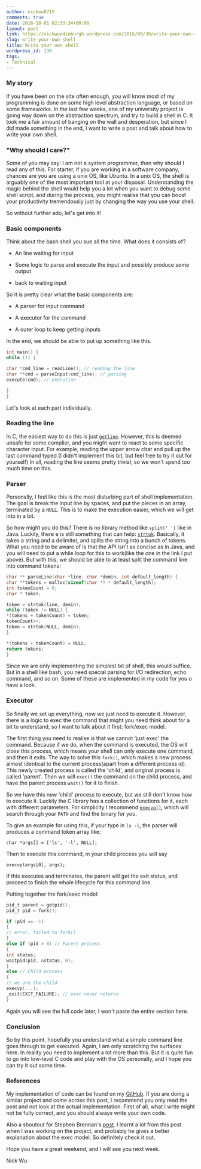 ```yaml
---
author: nickwu0715
comments: true
date: 2016-10-01 02:33:34+00:00
layout: post
link: https://nickwuedinburgh.wordpress.com/2016/09/30/write-your-own-shell/
slug: write-your-own-shell
title: Write your own shell
wordpress_id: 130
tags:
- Technical
---
```


### My story



If you have been on the site often enough, you will know most of my programming is done on some high level abstraction language, or based on some frameworks. In the last few weeks, one of my university project is going way down on the abstraction spectrum, and try to build a shell in C. It took me a fair amount of banging on the wall and desperation, but since I did made something in the end, I want to write a post and talk about how to write your own shell.



### "Why should I care?"



Some of you may say: I am not a system programmer, then why should I read any of this. For starter, if you are working in a software company, chances are you are using a unix OS, like Ubuntu. In a unix OS, the shell is arguably one of the most important tool at your disposal. Understanding the magic behind the shell would help you a lot when you want to debug some shell script, and during the process, you might realise that you can boost your productivity tremendously just by changing the way you use your shell.

So without further ado, let's get into it!



### Basic components



Think about the bash shell you sue all the time. What does it consists of?





  * An line waiting for input


  * Some logic to parse and execute the input and possibly produce some output


  * back to waiting input



So it is pretty clear what the basic components are:



  * A parser for input command


  * A executor for the command


  * A outer loop to keep getting inputs



In the end, we should be able to put up something like this.

~~~c
int main() {
while (1) {

char *cmd_line = readLine(); // reading the line
char **cmd = parseInput(cmd_line); // parsing
execute(cmd); // execution

}
}
~~~

Let's look at each part individually.



### Reading the line



In C, the easiest way to do this is just [`getline`](http://man7.org/linux/man-pages/man3/getdelim.3.html). However, this is deemed unsafe for some complier, and you might want to react to some specific character input. For example, reading the upper arrow char and pull up the last command typed.(I didn't implement this bit, but feel free to try it out for yourself) In all, reading the line seems pretty trivial, so we won't spend too much time on this.



### Parser



Personally, I feel like this is the most disturbing part of shell implementation. The goal is break the input line by spaces, and put the pieces in an array, terminated by a `NULL`. This is to make the execution easier, which we will get into in a bit.

So how might you do this? There is no library method like `split(' ')` like in Java. Luckily, there e is still something that can help: [`strtok`](https://www.tutorialspoint.com/c_standard_library/c_function_strtok.htm). Basically, it takes a string and a delimiter, and splits the string into a bunch of tokens. What you need to be aware of is that the API isn't as concise as in Java, and you will need to put a while loop for this to work(like the one in the link I put above). But with this, we should be able to at least split the command line into command tokens:

~~~c
char ** parseLine(char *line, char *demin, int default_length) {
char **tokens = malloc(sizeof(char *) * default_length);
int tokenCount = 0;
char * token;

token = strtok(line, demin);
while (token != NULL) {
*(tokens + tokenCount) = token;
tokenCount++;
token = strtok(NULL, demin);
}

*(tokens + tokenCount) = NULL;
return tokens;
}
~~~

Since we are only implementing the simplest bit of shell, this would suffice. But in a shell like bash, you need special parsing for I/O redirection, echo command, and so on. Some of these are implemented in my code for you o have a look.



### Executor



So finally we set up everything, now we just need to execute it. However, there is a logic to exec the command that might you need think about for a bit to understand, so I want to talk about it first: fork/exec model.

The first thing you need to realise is that we cannot 'just exec' the command. Because if we do, when the command is executed, the OS will close this process, which means your shell can only execute one command, and then it exits. The way to solve this `fork()`, which makes a new process almost identical to the current process(apart from a different process id). This newly created process is called the 'child', and original process is called 'parent'. Then we will `exec()` the command on the child process, and have the parent process `wait()` for it to finish.

So we have this new 'child' process to execute, but we still don't know how to execute it. Luckily the C library has a collection of functions for it, each with different parameters. For simplicity I recommend [`execvp()`](https://linux.die.net/man/3/execvp), which will search through your `PATH` and find the binary for you.

To give an example for using this, if your type in `ls -l`, the parser will produces a command token array like:

`char *args[] = ['ls', '-l', NULL];`

Then to execute this command, in your child process you will say

`execvp(args[0], args);`

If this executes and terminates, the parent will get the exit status, and proceed to finish the whole lifecycle for this command line.

Putting together the fork/exec model:

~~~c
pid_t parent = getpid();
pid_t pid = fork();

if (pid == -1)
{
// error, failed to fork()
}
else if (pid > 0) // Parent process
{
int status;
waitpid(pid, &status, 0);
}
else // Child process
{
// we are the child
execvp(...);
_exit(EXIT_FAILURE); // exec never returns
}
~~~

Again you will see the full code later, I won't paste the entire section here.



### Conclusion



So by this point, hopefully you understand what a simple command line goes through to get executed. Again, I am only scratching the surfaces here. In reality you need to implement a lot more than this. But it is quite fun to go into low-level C code and play with the OS personally, and I hope you can try it out some time.



### References



My implementation of code can be found on my [GitHub](https://github.com/NickWu007/thsh). If you are doing a similar project and come across this post, I recommend you only read the post and not look at the actual implementation. First of all, what I write might not be fully correct, and you should always write your own code.

Also a shoutout for Stephen Brennan's [post](https://brennan.io/2015/01/16/write-a-shell-in-c/). I learnt a lot from this post when I was working on the project, and probably he gives a better explanation about the exec model. So definitely check it out.

Hope you have a great weekend, and I will see you next week.

Nick Wu
